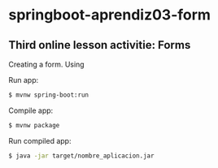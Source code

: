 # springboot-aprendiz03-form
## Third online lesson activitie: Forms

Creating a form.
Using 

Run app:
```sh
$ mvnw spring-boot:run
```

Compile app:
```sh
$ mvnw package
```

Run compiled app:
```sh
$ java -jar target/nombre_aplicacion.jar
```